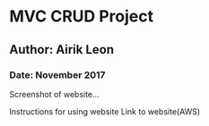 # MVC CRUD Project 
## Author: Airik Leon
### Date: November 2017

Screenshot of website...

Instructions for using website
Link to website(AWS)
